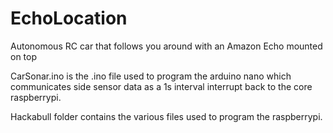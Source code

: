 # EchoLocation
Autonomous RC car that follows you around with an Amazon Echo mounted on top

CarSonar.ino is the .ino file used to program the arduino nano which communicates
side sensor data as a 1s interval interrupt back to the core raspberrypi.

Hackabull folder contains the various files used to program the raspberrypi.

